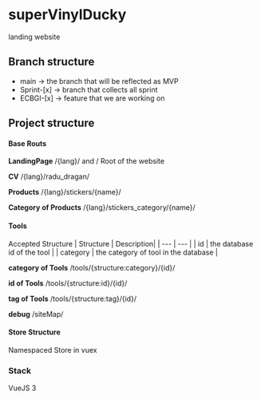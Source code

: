 # superVinylDucky
landing website

## Branch structure
- main -> the branch that will be reflected as MVP
- Sprint-[x] -> branch that collects all sprint
- ECBGI-[x] -> feature that we are working on

## Project structure

#### Base Routs
**LandingPage**
/{lang}/ and /
Root of the website


**CV**
/{lang}/radu_dragan/

**Products**
/{lang}/stickers/{name}/

**Category of Products**
/{lang}/stickers_category/{name}/

#### Tools

Accepted Structure
| Structure |  Description|
| ---       | --- |
| id        | the database id of the tool |
| category  | the category of tool in the database |

**category of Tools**
/tools/{structure:category}/{id}/

**id of Tools**
/tools/{structure:id}/{id}/

**tag of Tools**
/tools/{structure:tag}/{id}/


**debug**
/siteMap/

#### Store Structure
Namespaced Store in vuex

### Stack
VueJS 3